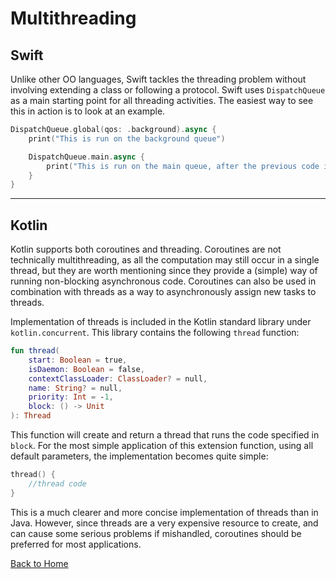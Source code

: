 # Multithreading

## Swift
Unlike other OO languages, Swift tackles the threading problem without involving extending a class or following a protocol. Swift uses `DispatchQueue` as a main starting point for all threading activities. The easiest way to see this in action is to look at an example.

```Swift
DispatchQueue.global(qos: .background).async {
    print("This is run on the background queue")

    DispatchQueue.main.async {
        print("This is run on the main queue, after the previous code in outer block")
    }
}
```
---
## Kotlin

Kotlin supports both coroutines and threading. Coroutines are not technically multithreading, as all the computation may still occur in a single thread, but they are worth mentioning since they provide a (simple) way of running non-blocking asynchronous code. Coroutines can also be used in combination with threads as a way to asynchronously assign new tasks to threads.

Implementation of threads is included in the Kotlin standard library under `kotlin.concurrent`. This library contains the following `thread` function:

```kotlin
fun thread(
    start: Boolean = true,
    isDaemon: Boolean = false,
    contextClassLoader: ClassLoader? = null,
    name: String? = null,
    priority: Int = -1,
    block: () -> Unit
): Thread
```

This function will create and return a thread that runs the code specified in `block`. For the most simple application of this extension function, using all default parameters, the implementation becomes quite simple:

```kotlin
thread() {
    //thread code
}
```

This is a much clearer and more concise implementation of threads than in Java. However, since threads are a very expensive resource to create, and can cause some serious problems if mishandled, coroutines should be preferred for most applications.

[Back to Home](../README.md)
